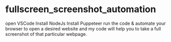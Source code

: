 # fullscreen_screenshot_automation 

open VSCode 
Install NodeJs 
Install Puppeteer
run the code & automate your browser to open a desired website and my code will help you to take a full screenshot of that particular webpage.
